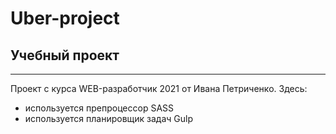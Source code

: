 # Uber-project
## Учебный проект
***
Проект с курса WEB-разработчик 2021 от Ивана Петриченко. 
Здесь:
- используется препроцессор SASS
- используется планировщик задач Gulp

